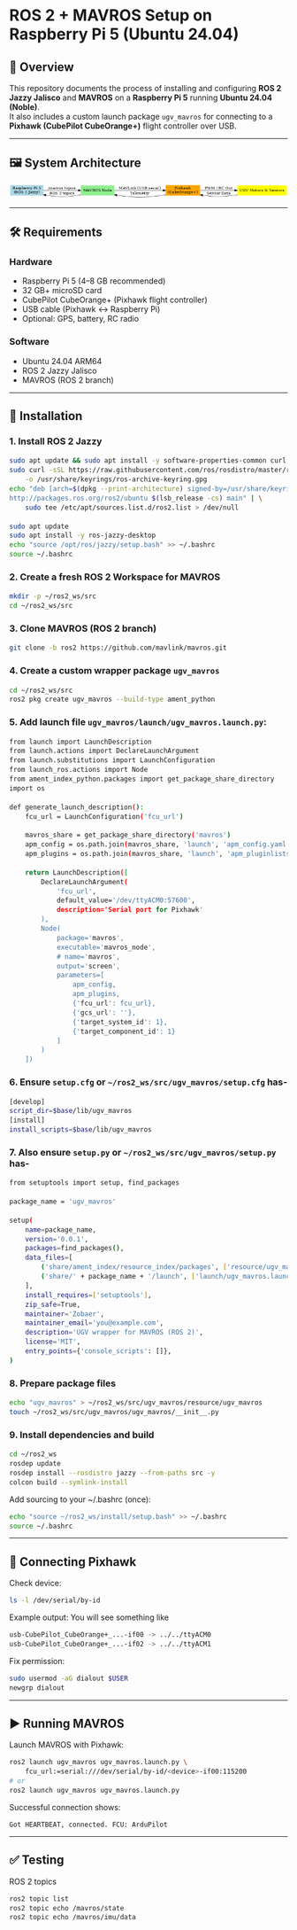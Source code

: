 # ROS 2 + MAVROS Setup on Raspberry Pi 5 (Ubuntu 24.04)

## 📌 Overview
This repository documents the process of installing and configuring **ROS 2 Jazzy Jalisco** and **MAVROS** on a **Raspberry Pi 5** running **Ubuntu 24.04 (Noble)**.  
It also includes a custom launch package `ugv_mavros` for connecting to a **Pixhawk (CubePilot CubeOrange+)** flight controller over USB.

---
## 🖼️ System Architecture

![ROS2 MAVROS Pixhawk Diagram](ros2_mavros_pixhawk.png)


---

## 🛠️ Requirements
### Hardware
- Raspberry Pi 5 (4–8 GB recommended)
- 32 GB+ microSD card
- CubePilot CubeOrange+ (Pixhawk flight controller)
- USB cable (Pixhawk ↔ Raspberry Pi)
- Optional: GPS, battery, RC radio

### Software
- Ubuntu 24.04 ARM64
- ROS 2 Jazzy Jalisco
- MAVROS (ROS 2 branch)

---

## 🚀 Installation

### 1. Install ROS 2 Jazzy
```bash
sudo apt update && sudo apt install -y software-properties-common curl gnupg lsb-release
sudo curl -sSL https://raw.githubusercontent.com/ros/rosdistro/master/ros.key \
    -o /usr/share/keyrings/ros-archive-keyring.gpg
echo "deb [arch=$(dpkg --print-architecture) signed-by=/usr/share/keyrings/ros-archive-keyring.gpg] \
http://packages.ros.org/ros2/ubuntu $(lsb_release -cs) main" | \
    sudo tee /etc/apt/sources.list.d/ros2.list > /dev/null

sudo apt update
sudo apt install -y ros-jazzy-desktop
echo "source /opt/ros/jazzy/setup.bash" >> ~/.bashrc
source ~/.bashrc
```

### 2. Create a fresh ROS 2 Workspace for MAVROS
```bash
mkdir -p ~/ros2_ws/src
cd ~/ros2_ws/src
```

### 3. Clone MAVROS (ROS 2 branch)
```bash
git clone -b ros2 https://github.com/mavlink/mavros.git
```

### 4. Create a custom wrapper package `ugv_mavros`
```bash
cd ~/ros2_ws/src
ros2 pkg create ugv_mavros --build-type ament_python
```

### 5. Add launch file `ugv_mavros/launch/ugv_mavros.launch.py`:
```bash
from launch import LaunchDescription
from launch.actions import DeclareLaunchArgument
from launch.substitutions import LaunchConfiguration
from launch_ros.actions import Node
from ament_index_python.packages import get_package_share_directory
import os

def generate_launch_description():
    fcu_url = LaunchConfiguration('fcu_url')

    mavros_share = get_package_share_directory('mavros')
    apm_config = os.path.join(mavros_share, 'launch', 'apm_config.yaml')
    apm_plugins = os.path.join(mavros_share, 'launch', 'apm_pluginlists.yaml')

    return LaunchDescription([
        DeclareLaunchArgument(
            'fcu_url',
            default_value='/dev/ttyACM0:57600',
            description='Serial port for Pixhawk'
        ),
        Node(
            package='mavros',
            executable='mavros_node',
            # name='mavros',
            output='screen',
            parameters=[
                apm_config,
                apm_plugins,
                {'fcu_url': fcu_url},
                {'gcs_url': ''},
                {'target_system_id': 1},
                {'target_component_id': 1}
            ]
        )
    ])
```

### 6. Ensure `setup.cfg` or `~/ros2_ws/src/ugv_mavros/setup.cfg` has-
```bash
[develop]
script_dir=$base/lib/ugv_mavros
[install]
install_scripts=$base/lib/ugv_mavros
```

### 7. Also ensure `setup.py` or `~/ros2_ws/src/ugv_mavros/setup.py` has-
```bash
from setuptools import setup, find_packages

package_name = 'ugv_mavros'

setup(
    name=package_name,
    version='0.0.1',
    packages=find_packages(),
    data_files=[
        ('share/ament_index/resource_index/packages', ['resource/ugv_mavros']),
        ('share/' + package_name + '/launch', ['launch/ugv_mavros.launch.py']),
    ],
    install_requires=['setuptools'],
    zip_safe=True,
    maintainer='Zobaer',
    maintainer_email='you@example.com',
    description='UGV wrapper for MAVROS (ROS 2)',
    license='MIT',
    entry_points={'console_scripts': []},
)
```

### 8. Prepare package files
```bash
echo "ugv_mavros" > ~/ros2_ws/src/ugv_mavros/resource/ugv_mavros
touch ~/ros2_ws/src/ugv_mavros/ugv_mavros/__init__.py
```

### 9. Install dependencies and build
```bash
cd ~/ros2_ws
rosdep update
rosdep install --rosdistro jazzy --from-paths src -y
colcon build --symlink-install
```

Add sourcing to your ~/.bashrc (once):
```bash
echo "source ~/ros2_ws/install/setup.bash" >> ~/.bashrc
source ~/.bashrc
```

---
## 🔌 Connecting Pixhawk
Check device:
```bash
ls -l /dev/serial/by-id
```

Example output: You will see something like
```bash
usb-CubePilot_CubeOrange+_...-if00 -> ../../ttyACM0
usb-CubePilot_CubeOrange+_...-if02 -> ../../ttyACM1
```
Fix permission:
```bash
sudo usermod -aG dialout $USER
newgrp dialout
```

---
## ▶️ Running MAVROS
Launch MAVROS with Pixhawk:
```bash
ros2 launch ugv_mavros ugv_mavros.launch.py \
    fcu_url:=serial:///dev/serial/by-id/<device>-if00:115200
# or 
ros2 launch ugv_mavros ugv_mavros.launch.py
```

Successful connection shows:
```arduino
Got HEARTBEAT, connected. FCU: ArduPilot
```

---
## ✅ Testing
ROS 2 topics
```bash
ros2 topic list
ros2 topic echo /mavros/state
ros2 topic echo /mavros/imu/data
```